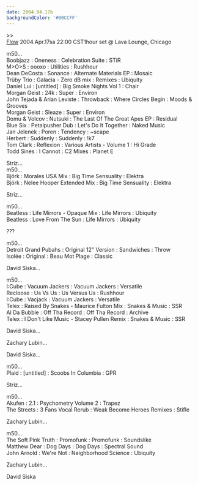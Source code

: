 ```yaml
---
date: 2004.04.17b
backgroundColor: '#00CCFF'
---
```


\>>[  
Flow](http://www.illmeasures.com/) 2004.Apr.17sa 22:00 CST1hour set @ Lava Lounge, Chicago  


m50...  
Boobjazz : Oneness : Celebration Suite : STiR  
M>O>S : oooxo : Utilities : Rushhour  
Dean DeCosta : Sonance : Alternate Materials EP : Mosaic  
Trüby Trio : Galacia - Zero dB mix : Remixes : Ubiquity  
Daniel Lui : \[untitled\] : Big Smoke Nights Vol 1 : Chair  
Morgan Geist : 24k : Super : Environ  
John Tejada & Arian Leviste : Throwback : Where Circles Begin : Moods & Grooves  
Morgan Geist : Sleaze : Super : Environ  
Domu & Volcov : Nutsuki : The Last Of The Great Apes EP : Residual  
Blue Six : Petalpusher Dub : Let's Do It Together : Naked Music  
Jan Jelenek : Poren : Tendency : ~scape  
Herbert : Suddenly : Suddenly : !k7  
Tom Clark : Reflexion : Various Artists - Volume 1 : Hi Grade  
Todd Sines : I Cannot : C2 Mixes : Planet E  

Striz...  
m50...  
Björk : Morales USA Mix : Big Time Sensuality : Elektra  
Björk : Nelee Hooper Extended Mix : Big Time Sensuality : Elektra  

Striz...  

m50...  
Beatless : Life Mirrors - Opaque Mix : Life Mirrors : Ubiquity  
Beatless : Love From The Sun : Life Mirrors : Ubiquity  

???  

m50...  
Detroit Grand Pubahs : Original 12" Version : Sandwiches : Throw  
Isolée : Original : Beau Mot Plage : Classic  

David Siska...  

m50...  
I:Cube : Vacuum Jackers : Vacuum Jackers : Versatile  
Recloose : Us Vs Us : Us Versus Us : Rushhour  
I:Cube : Vacjack : Vacuum Jackers : Versatile  
Telex : Raised By Snakes - Maurice Fulton Mix : Snakes & Music : SSR  
Al Da Bubble : Off Tha Record : Off Tha Record : Archive  
Telex : I Don't Like Music - Stacey Pullen Remix : Snakes & Music : SSR  

David Siska...  


Zachary Lubin...  


David Siska...  

m50...  
Plaid : \[untitled\] : Scoobs In Columbia : GPR  

Striz...  

m50...  
Akufen : 2.1 : Psychometry Volume 2 : Trapez  
The Streets : 3 Fans Vocal Rerub : Weak Become Heroes Remixes : Stifle  

Zachary Lubin...  

m50...  
The Soft Pink Truth : Promofunk : Promofunk : Soundslike  
Matthew Dear : Dog Days : Dog Days : Spectral Sound  
John Arnold : We're Not : Neighborhood Science : Ubiquity  

Zachary Lubin...  

David Siska